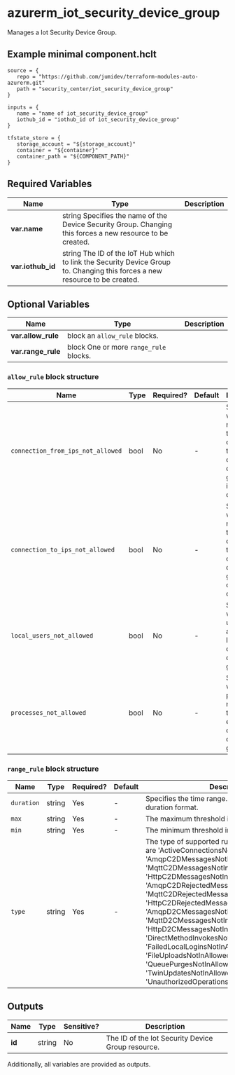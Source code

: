 # azurerm_iot_security_device_group

Manages a Iot Security Device Group.

## Example minimal component.hclt

```hcl
source = {
   repo = "https://github.com/jumidev/terraform-modules-auto-azurerm.git" 
   path = "security_center/iot_security_device_group" 
}

inputs = {
   name = "name of iot_security_device_group" 
   iothub_id = "iothub_id of iot_security_device_group" 
}

tfstate_store = {
   storage_account = "${storage_account}" 
   container = "${container}" 
   container_path = "${COMPONENT_PATH}" 
}

```

## Required Variables

| Name | Type |  Description |
| ---- | --------- |  ----------- |
| **var.name** | string  Specifies the name of the Device Security Group. Changing this forces a new resource to be created. | 
| **var.iothub_id** | string  The ID of the IoT Hub which to link the Security Device Group to. Changing this forces a new resource to be created. | 

## Optional Variables

| Name | Type |  Description |
| ---- | --------- |  ----------- |
| **var.allow_rule** | block  an `allow_rule` blocks. | 
| **var.range_rule** | block  One or more `range_rule` blocks. | 

### `allow_rule` block structure

| Name | Type | Required? | Default | Description |
| ---- | ---- | --------- | ------- | ----------- |
| `connection_from_ips_not_allowed` | bool | No | - | Specifies which IP is not allowed to be connected to in current device group for inbound connection. |
| `connection_to_ips_not_allowed` | bool | No | - | Specifies which IP is not allowed to be connected to in current device group for outbound connection. |
| `local_users_not_allowed` | bool | No | - | Specifies which local user is not allowed to login in current device group. |
| `processes_not_allowed` | bool | No | - | Specifies which process is not allowed to be executed in current device group. |

### `range_rule` block structure

| Name | Type | Required? | Default | Description |
| ---- | ---- | --------- | ------- | ----------- |
| `duration` | string | Yes | - | Specifies the time range. represented in ISO 8601 duration format. |
| `max` | string | Yes | - | The maximum threshold in the given time window. |
| `min` | string | Yes | - | The minimum threshold in the given time window. |
| `type` | string | Yes | - | The type of supported rule type. Possible Values are 'ActiveConnectionsNotInAllowedRange', 'AmqpC2DMessagesNotInAllowedRange', 'MqttC2DMessagesNotInAllowedRange', 'HttpC2DMessagesNotInAllowedRange', 'AmqpC2DRejectedMessagesNotInAllowedRange', 'MqttC2DRejectedMessagesNotInAllowedRange', 'HttpC2DRejectedMessagesNotInAllowedRange', 'AmqpD2CMessagesNotInAllowedRange', 'MqttD2CMessagesNotInAllowedRange', 'HttpD2CMessagesNotInAllowedRange', 'DirectMethodInvokesNotInAllowedRange', 'FailedLocalLoginsNotInAllowedRange', 'FileUploadsNotInAllowedRange', 'QueuePurgesNotInAllowedRange', 'TwinUpdatesNotInAllowedRange' and 'UnauthorizedOperationsNotInAllowedRange'. |



## Outputs

| Name | Type | Sensitive? | Description |
| ---- | ---- | --------- | --------- |
| **id** | string | No  | The ID of the Iot Security Device Group resource. | 

Additionally, all variables are provided as outputs.
